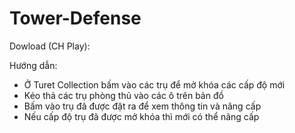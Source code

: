 # Tower-Defense
Dowload (CH Play):

Hướng dẫn:
- Ở Turet Collection bấm vào các trụ để mở khóa các cấp độ mới
- Kéo thả các trụ phòng thủ vào các ô trên bản đồ
- Bấm vào trụ đã được đặt ra để xem thông tin và nâng cấp
- Nếu cấp độ trụ đã được mở khóa thì mới có thể nâng cấp
